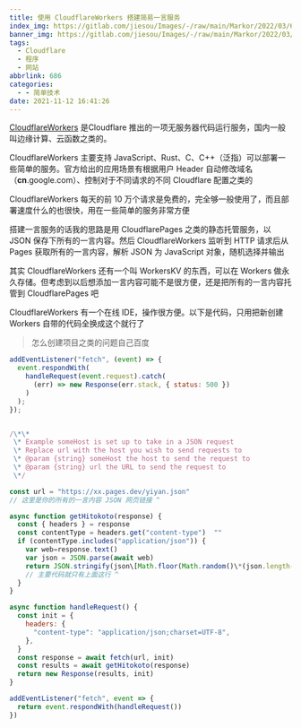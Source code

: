 ```yaml
---
title: 使用 CloudflareWorkers 搭建简易一言服务
index_img: https://gitlab.com/jiesou/Images/-/raw/main/Markor/2022/03/641-cover_使用+CloudflareWorkers+搭建简易一言服务.png
banner_img: https://gitlab.com/jiesou/Images/-/raw/main/Markor/2022/03/641-cover_使用+CloudflareWorkers+搭建简易一言服务.png
tags:
  - Cloudflare
  - 程序
  - 网站
abbrlink: 686
categories:
  - - 简单技术
date: 2021-11-12 16:41:26
---
```


[CloudflareWorkers](https://workers.cloudflare.com/) 是Cloudflare 推出的一项无服务器代码运行服务，国内一般叫边缘计算、云函数之类的。

CloudflareWorkers 主要支持 JavaScript、Rust、C、C++（泛指）可以部署一些简单的服务。官方给出的应用场景有根据用户 Header 自动修改域名（**cn**.google.com）、控制对于不同请求的不同 Cloudflare 配置之类的

CloudflareWorkers 每天的前 10 万个请求是免费的，完全够一般使用了，而且部署速度什么的也很快，用在一些简单的服务非常方便

搭建一言服务的话我的思路是用 CloudflarePages 之类的静态托管服务，以 JSON 保存下所有的一言内容。然后 CloudflareWorkers 监听到 HTTP 请求后从 Pages 获取所有的一言内容，解析 JSON 为 JavaScript 对象，随机选择并输出

其实 CloudflareWorkers 还有一个叫 WorkersKV 的东西，可以在 Workers 做永久存储。但考虑到以后想添加一言内容可能不是很方便，还是把所有的一言内容托管到 CloudflarePages 吧

CloudflareWorkers 有一个在线 IDE，操作很方便。以下是代码，只用把新创建 Workers 自带的代码全换成这个就行了

> 怎么创建项目之类的问题自己百度

```js
addEventListener("fetch", (event) => {
  event.respondWith(
    handleRequest(event.request).catch(
      (err) => new Response(err.stack, { status: 500 })
    )
  );
});


/\*\*
 \* Example someHost is set up to take in a JSON request
 \* Replace url with the host you wish to send requests to
 \* @param {string} someHost the host to send the request to
 \* @param {string} url the URL to send the request to
 \*/

const url = "https://xx.pages.dev/yiyan.json"
// 这里是你的所有的一言内容 JSON 网页链接 ^

async function getHitokoto(response) {
  const { headers } = response
  const contentType = headers.get("content-type")  ""
  if (contentType.includes("application/json")) {
    var web=response.text()
    var json = JSON.parse(await web)
    return JSON.stringify(json\[Math.floor(Math.random()\*(json.length-0+1)+0)\])
    // 主要代码就只有上面这行 ^
  }
}

async function handleRequest() {
  const init = {
    headers: {
      "content-type": "application/json;charset=UTF-8",
    },
  }
  const response = await fetch(url, init)
  const results = await getHitokoto(response)
  return new Response(results, init)
}

addEventListener("fetch", event => {
  return event.respondWith(handleRequest())
})
```
